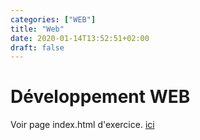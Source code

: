 ```yaml
---
categories: ["WEB"]
title: "Web"
date: 2020-01-14T13:52:51+02:00
draft: false
---
```

# Développement WEB

Voir page index.html d'exercice. [ici](./Web/index.html)
